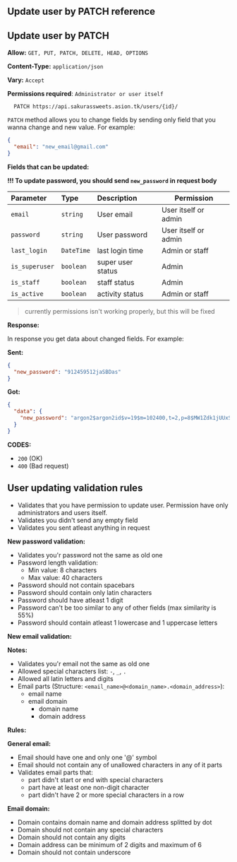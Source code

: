 ## Update user by PATCH reference

## Update user by PATCH

**Allow:** `GET, PUT, PATCH, DELETE, HEAD, OPTIONS`

**Content-Type:** `application/json`

**Vary:** `Accept`

**Permissions required**: `Administrator or user itself`

```
  PATCH https://api.sakurassweets.asion.tk/users/{id}/
```

`PATCH` method allows you to change fields by sending only field that you wanna change and new value. For example:

```json
{
  "email": "new_email@gmail.com"
}
```

**Fields that can be updated:**

**!!! To update password, you should send `new_password` in request body**

| Parameter      | Type       | Description       | Permission           |
| :------------- | :--------- | :---------------- | -------------------- |
| `email`        | `string`   | User email        | User itself or admin |
| `password`     | `string`   | User password     | User itself or admin |
| `last_login`   | `DateTime` | last login time   | Admin or staff       |
| `is_superuser` | `boolean`  | super user status | Admin                |
| `is_staff`     | `boolean`  | staff status      | Admin                |
| `is_active`    | `boolean`  | activity status   | Admin or staff       |

> currently permissions isn't working properly, but this will be fixed

**Response:**

In response you get data about changed fields. For example:

**Sent:**

```json
{
  "new_password": "912459512jaSBDas"
}
```

**Got:**

```json
{
  "data": {
    "new_password": "argon2$argon2id$v=19$m=102400,t=2,p=8$MW1Zdk1jUUxSN2FQMnJxMExBSFhhSg$C740Naw0dRGoWpnwTvWbbrvZ3Pkn8eS87rL+CR2o0v0"
  }
}
```

**CODES:**

- `200` (OK)
- `400` (Bad request)

## User updating validation rules

- Validates that you have permission to update user. Permission have only administrators and users itself.
- Validates you didn't send any empty field
- Validates you sent atleast anything in request

**New password validation:**

- Validates you'r password not the same as old one
- Password length validation:
  - Min value: 8 characters
  - Max value: 40 characters
- Password should not contain spacebars
- Password should contain only latin characters
- Password should have atleast 1 digit
- Password can't be too similar to any of other fields (max similarity is 55%)
- Password should contain atleast 1 lowercase and 1 uppercase letters

**New email validation:**

**Notes:**

- Validates you'r email not the same as old one
- Allowed special characters list: `-`, `_`, `.`
- Allowed all latin letters and digits
- Email parts (Structure: `<email_name>@<domain_name>.<domain_address>`):
  - email name
  - email domain
    - domain name
    - domain address

**Rules:**

**General email:**

- Email should have one and only one '@' symbol
- Email should not contain any of unallowed characters in any of it parts
- Validates email parts that:
  - part didn't start or end with special characters
  - part have at least one non-digit character
  - part didn't have 2 or more special characters in a row

**Email domain:**

- Domain contains domain name and domain address splitted by dot
- Domain should not contain any special characters
- Domain should not contain any digits
- Domain address can be minimum of 2 digits and maximum of 6
- Domain should not contain underscore
